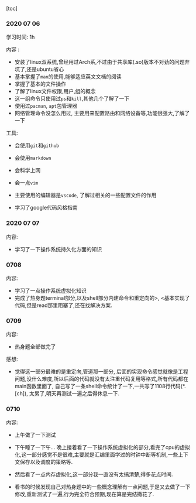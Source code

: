 [toc]

### 2020 07 06

学习时间: 1h

内容 : 

- 安装了linux双系统,曾经用过Arch系,不过由于共享库(.so)版本不对劲的问题弃坑了,还是ubuntu省心
- 基本掌握了`man`的使用,能够适应英文文档的阅读
- 掌握了基本的文件操作
- 了解了linux文件权限,用户,组的概念
- 这一组命令只使用过`ps`和`kill`,其他几个了解了一下
- 使用过`pacman`, `apt`包管理器
- 网络管理命令没怎么用过, 主要用来配置路由和网络设备等,功能很强大,了解了一下

工具:

- 会使用`git`和`github`
- 会使用`markdown`

- 会科学上网
- ~~会~~一点`vim`
- 主要使用的编辑器是`vscode`, 了解过相关的一些配置文件的作用
- 学习了google代码风格指南

###  2020 07 07

内容: 

- 学习了一下操作系统持久化方面的知识



### 0708

内容:

- 学习了一点操作系统虚拟化知识
- 完成了热身题terminal部分,以及shell部分内建命令和重定向的>, <基本实现了代码,但是read那里阻塞了,还在找解决方案.



### 0709

内容:

- 热身题全部做完了

感想:

- 觉得这一部分最难的是重定向,管道那一部分, 后面的实现命令感觉就像是工程问题,没什么难度,所以后面的代码就没有太注重代码复用等格式,所有代码都在main函数里面了, 自己写了一条shell命令统计了一下,一共写了1108行代码(*.[ch]), 太累了,明天再测试一遍之后得休息一下.



### 0710

内容:

- 上午做了一下测试
- 下午睡了一下午... 晚上接着看了一下操作系统虚拟化的部分,看完了cpu的虚拟化,这一部分感觉不是很难,主要就是汇编里面学过的时钟中断等机制,一些上下文保存以及调度的策略等.

- 然后看了一点内存虚拟化,这一部分我一直没有太搞清楚,得多花点时间.

- 看书的时候发现自己对热身题中的一些概念理解有一点问题,于是又去做了一下修改,重新测试了一遍,行为完全符合预期,现在算是完结撒花了.